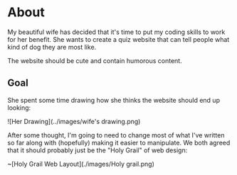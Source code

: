 # About
My beautiful wife has decided that it's time to put my coding skills to work for her benefit. She wants to create a quiz website that can tell people what kind of dog they are most like.

The website should be cute and contain humorous content.

## Goal
She spent some time drawing how she thinks the website should end up looking: 

![Her Drawing](../images/wife's drawing.png)

After some thought, I'm going to need to change most of what I've written so far along with (hopefully) making it easier to manipulate. We both agreed that it should probably just be the "Holy Grail" of web design:

~[Holy Grail Web Layout](./images/Holy grail.png)
